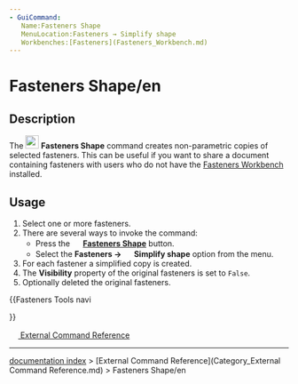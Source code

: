 ```yaml
---
- GuiCommand:
   Name:Fasteners Shape
   MenuLocation:Fasteners → Simplify shape
   Workbenches:[Fasteners](Fasteners_Workbench.md)
---
```


# Fasteners Shape/en

## Description

The <img alt="" src=images/Fasteners_Shape.svg  style="width:24px;"> **Fasteners Shape** command creates non-parametric copies of selected fasteners. This can be useful if you want to share a document containing fasteners with users who do not have the [Fasteners Workbench](Fasteners_Workbench.md) installed.

## Usage

1.  Select one or more fasteners.
2.  There are several ways to invoke the command:
    -   Press the **<img src="images/Fasteners_Shape.svg" width=16px> [Fasteners Shape](Fasteners_Shape.md)** button.
    -   Select the **Fasteners → <img src="images/Fasteners_Shape.svg" width=16px> Simplify shape** option from the menu.
3.  For each fastener a simplified copy is created.
4.  The **Visibility** property of the original fasteners is set to `False`.
5.  Optionally deleted the original fasteners.





{{Fasteners Tools navi

}} 

[<img src="images/Property.png" style="width:16px"> External Command Reference](Category_External_Command_Reference.md)

---
[documentation index](../README.md) > [External Command Reference](Category_External Command Reference.md) > Fasteners Shape/en
